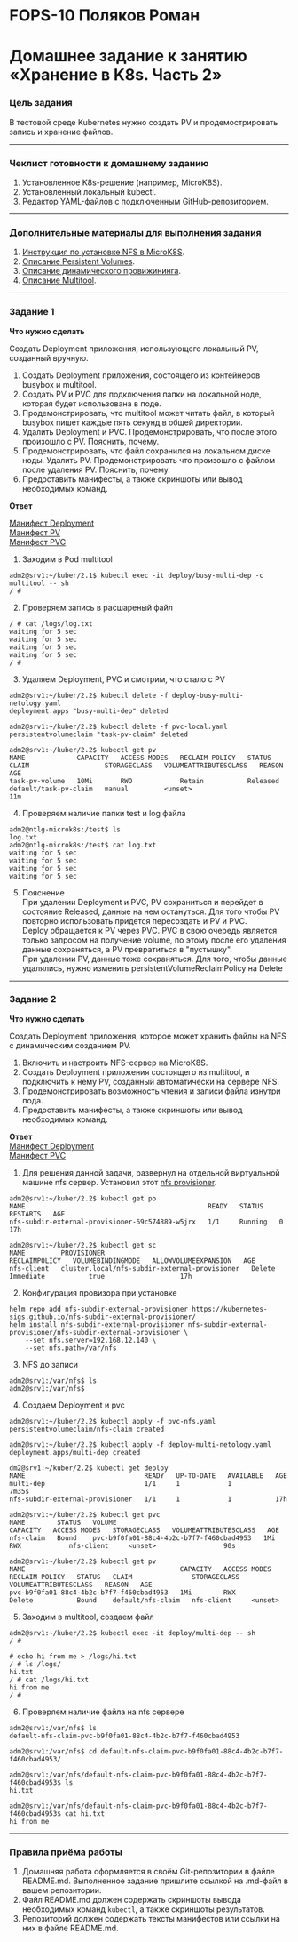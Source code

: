 # FOPS-10 Поляков Роман

# Домашнее задание к занятию «Хранение в K8s. Часть 2»

### Цель задания

В тестовой среде Kubernetes нужно создать PV и продемострировать запись и хранение файлов.

------

### Чеклист готовности к домашнему заданию

1. Установленное K8s-решение (например, MicroK8S).
2. Установленный локальный kubectl.
3. Редактор YAML-файлов с подключенным GitHub-репозиторием.

------

### Дополнительные материалы для выполнения задания

1. [Инструкция по установке NFS в MicroK8S](https://microk8s.io/docs/nfs). 
2. [Описание Persistent Volumes](https://kubernetes.io/docs/concepts/storage/persistent-volumes/). 
3. [Описание динамического провижининга](https://kubernetes.io/docs/concepts/storage/dynamic-provisioning/). 
4. [Описание Multitool](https://github.com/wbitt/Network-MultiTool).

------

### Задание 1

**Что нужно сделать**

Создать Deployment приложения, использующего локальный PV, созданный вручную.

1. Создать Deployment приложения, состоящего из контейнеров busybox и multitool.
2. Создать PV и PVC для подключения папки на локальной ноде, которая будет использована в поде.
3. Продемонстрировать, что multitool может читать файл, в который busybox пишет каждые пять секунд в общей директории. 
4. Удалить Deployment и PVC. Продемонстрировать, что после этого произошло с PV. Пояснить, почему.
5. Продемонстрировать, что файл сохранился на локальном диске ноды. Удалить PV.  Продемонстрировать что произошло с файлом после удаления PV. Пояснить, почему.
5. Предоставить манифесты, а также скриншоты или вывод необходимых команд.
  
**Ответ**  
  
[Манифест Deployment](https://github.com/bag2000/devops-netology/blob/main/12-kuber/2.2/files/deploy-busy-multi-netology.yaml)  
[Манифест PV](https://github.com/bag2000/devops-netology/blob/main/12-kuber/2.2/files/pv-local.yaml)  
[Манифест PVC](https://github.com/bag2000/devops-netology/blob/main/12-kuber/2.2/files/pvc-local.yaml)  
  
1. Заходим в Pod multitool  
```
adm2@srv1:~/kuber/2.1$ kubectl exec -it deploy/busy-multi-dep -c multitool -- sh
/ # 
```
  
2. Проверяем запись в расшареный файл  
```
/ # cat /logs/log.txt
waiting for 5 sec
waiting for 5 sec
waiting for 5 sec
waiting for 5 sec
/ # 
```
  
3. Удаляем Deployment, PVC и смотрим, что стало с PV
```
adm2@srv1:~/kuber/2.2$ kubectl delete -f deploy-busy-multi-netology.yaml 
deployment.apps "busy-multi-dep" deleted

adm2@srv1:~/kuber/2.2$ kubectl delete -f pvc-local.yaml 
persistentvolumeclaim "task-pv-claim" deleted

adm2@srv1:~/kuber/2.2$ kubectl get pv
NAME             CAPACITY   ACCESS MODES   RECLAIM POLICY   STATUS     CLAIM                   STORAGECLASS   VOLUMEATTRIBUTESCLASS   REASON   AGE
task-pv-volume   10Mi       RWO            Retain           Released   default/task-pv-claim   manual         <unset>                          11m
```
  
4. Проверяем наличие папки test и log файла  
```
adm2@ntlg-microk8s:/test$ ls
log.txt
adm2@ntlg-microk8s:/test$ cat log.txt
waiting for 5 sec
waiting for 5 sec
waiting for 5 sec
waiting for 5 sec
```  
  
5. Пояснение   
При удалении Deployment и PVC, PV сохраниться и перейдет в состояние Released, данные на нем остануться. Для того чтобы PV повторно использовать придется пересоздать и PV и PVC.  
Deploy обращается к PV через PVC. PVC в свою очередь является только запросом на получение volume, по этому после его удаления данные сохраняться, а PV превратиться в "пустышку".  
При удалении PV, данные тоже сохраняться. Для того, чтобы данные удалялись, нужно изменить persistentVolumeReclaimPolicy на Delete  
------

### Задание 2

**Что нужно сделать**

Создать Deployment приложения, которое может хранить файлы на NFS с динамическим созданием PV.

1. Включить и настроить NFS-сервер на MicroK8S.
2. Создать Deployment приложения состоящего из multitool, и подключить к нему PV, созданный автоматически на сервере NFS.
3. Продемонстрировать возможность чтения и записи файла изнутри пода. 
4. Предоставить манифесты, а также скриншоты или вывод необходимых команд.
  
**Ответ**  
[Манифест Deployment](https://github.com/bag2000/devops-netology/blob/main/12-kuber/2.2/files/deploy-multi-netology.yaml)  
[Манифест PVC](https://github.com/bag2000/devops-netology/blob/main/12-kuber/2.2/files/pvc-nfs.yaml) 
  
1. Для решения данной задачи, развернул на отдельной виртуальной машине nfs сервер. Установил этот [nfs provisioner](https://github.com/kubernetes-sigs/nfs-subdir-external-provisioner).  
```
adm2@srv1:~/kuber/2.2$ kubectl get po
NAME                                              READY   STATUS    RESTARTS   AGE
nfs-subdir-external-provisioner-69c574889-w5jrx   1/1     Running   0          17h

adm2@srv1:~/kuber/2.2$ kubectl get sc
NAME         PROVISIONER                                     RECLAIMPOLICY   VOLUMEBINDINGMODE   ALLOWVOLUMEEXPANSION   AGE
nfs-client   cluster.local/nfs-subdir-external-provisioner   Delete          Immediate           true                   17h
```
  
2. Конфигурация провизора при установке  
```
helm repo add nfs-subdir-external-provisioner https://kubernetes-sigs.github.io/nfs-subdir-external-provisioner/
helm install nfs-subdir-external-provisioner nfs-subdir-external-provisioner/nfs-subdir-external-provisioner \
    --set nfs.server=192.168.12.140 \
    --set nfs.path=/var/nfs
```  
  
3. NFS до записи  
```
adm2@srv1:/var/nfs$ ls
adm2@srv1:/var/nfs$
```
  
4. Создаем Deployment и pvc  
  
```
adm2@srv1:~/kuber/2.2$ kubectl apply -f pvc-nfs.yaml 
persistentvolumeclaim/nfs-claim created

adm2@srv1:~/kuber/2.2$ kubectl apply -f deploy-multi-netology.yaml 
deployment.apps/multi-dep created

dm2@srv1:~/kuber/2.2$ kubectl get deploy
NAME                              READY   UP-TO-DATE   AVAILABLE   AGE
multi-dep                         1/1     1            1           7m35s
nfs-subdir-external-provisioner   1/1     1            1           17h

adm2@srv1:~/kuber/2.2$ kubectl get pvc
NAME        STATUS   VOLUME                                     CAPACITY   ACCESS MODES   STORAGECLASS   VOLUMEATTRIBUTESCLASS   AGE
nfs-claim   Bound    pvc-b9f0fa01-88c4-4b2c-b7f7-f460cbad4953   1Mi        RWX            nfs-client     <unset>                 90s

adm2@srv1:~/kuber/2.2$ kubectl get pv
NAME                                       CAPACITY   ACCESS MODES   RECLAIM POLICY   STATUS   CLAIM               STORAGECLASS   VOLUMEATTRIBUTESCLASS   REASON   AGE
pvc-b9f0fa01-88c4-4b2c-b7f7-f460cbad4953   1Mi        RWX            Delete           Bound    default/nfs-claim   nfs-client     <unset>
```
  
5. Заходим в multitool, создаем файл  
```
adm2@srv1:~/kuber/2.2$ kubectl exec -it deploy/multi-dep -- sh
/ # 

# echo hi from me > /logs/hi.txt
/ # ls /logs/
hi.txt
/ # cat /logs/hi.txt 
hi from me
/ #
```
  
6. Проверяем наличие файла на nfs сервере  
```
adm2@srv1:/var/nfs$ ls
default-nfs-claim-pvc-b9f0fa01-88c4-4b2c-b7f7-f460cbad4953

adm2@srv1:/var/nfs$ cd default-nfs-claim-pvc-b9f0fa01-88c4-4b2c-b7f7-f460cbad4953/

adm2@srv1:/var/nfs/default-nfs-claim-pvc-b9f0fa01-88c4-4b2c-b7f7-f460cbad4953$ ls
hi.txt

adm2@srv1:/var/nfs/default-nfs-claim-pvc-b9f0fa01-88c4-4b2c-b7f7-f460cbad4953$ cat hi.txt
hi from me
```
  
------

### Правила приёма работы

1. Домашняя работа оформляется в своём Git-репозитории в файле README.md. Выполненное задание пришлите ссылкой на .md-файл в вашем репозитории.
2. Файл README.md должен содержать скриншоты вывода необходимых команд `kubectl`, а также скриншоты результатов.
3. Репозиторий должен содержать тексты манифестов или ссылки на них в файле README.md.